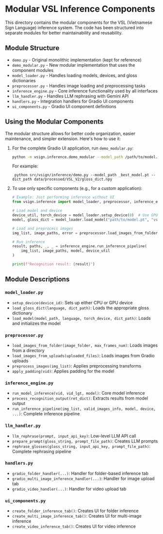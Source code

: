 # Modular VSL Inference Components

This directory contains the modular components for the VSL (Vietnamese Sign Language) inference system. The code has been structured into separate modules for better maintainability and reusability.

## Module Structure

- `demo.py` - Original monolithic implementation (kept for reference)
- `demo_modular.py` - New modular implementation that uses the component modules
- `model_loader.py` - Handles loading models, devices, and gloss dictionaries
- `preprocessor.py` - Handles image loading and preprocessing tasks
- `inference_engine.py` - Core inference functionality used by all interfaces
- `llm_handler.py` - Handles LLM rephrasing with Gemini API
- `handlers.py` - Integration handlers for Gradio UI components
- `ui_components.py` - Gradio UI component definitions

## Using the Modular Components

The modular structure allows for better code organization, easier maintenance, and simpler extension. Here's how to use it:

1. For the complete Gradio UI application, run `demo_modular.py`:
   ```bash
   python -m vsign.inference.demo_modular --model_path /path/to/model.pt --language vsl_v0
   ```
   For example:
   ```
    python src/vsign/inference/demo.py --model_path _best_model.pt --dict_path data/processed/VSL_V2/gloss_dict.npy
   ```

2. To use only specific components (e.g., for a custom application):
   ```python
   # Example: Just performing inference without UI
   from vsign.inference import model_loader, preprocessor, inference_engine
   
   # Load model and device
   device_util, torch_device = model_loader.setup_device(0)  # Use GPU 0
   model, gloss_dict = model_loader.load_model("path/to/model.pt", "vsl_v0", torch_device)
   
   # Load and preprocess images
   img_list, image_paths, error = preprocessor.load_images_from_folder("path/to/images")
   
   # Run inference
   result, paths, _, _ = inference_engine.run_inference_pipeline(
       img_list, image_paths, model, device_util
   )
   
   print(f"Recognition result: {result}")
   ```

## Module Descriptions

### `model_loader.py`

- `setup_device(device_id)`: Sets up either CPU or GPU device
- `load_gloss_dict(language, dict_path)`: Loads the appropriate gloss dictionary
- `load_model(model_path, language, torch_device, dict_path)`: Loads and initializes the model

### `preprocessor.py`

- `load_images_from_folder(image_folder, max_frames_num)`: Loads images from a directory
- `load_images_from_uploads(uploaded_files)`: Loads images from Gradio uploads
- `preprocess_images(img_list)`: Applies preprocessing transforms
- `apply_padding(vid)`: Applies padding for the model

### `inference_engine.py`

- `run_model_inference(vid, vid_lgt, model)`: Core model inference
- `process_recognition_output(ret_dict)`: Extracts results from model output
- `run_inference_pipeline(img_list, valid_images_info, model, device, ...)`: Complete inference pipeline

### `llm_handler.py`

- `llm_rephrase(prompt, input_api_key)`: Low-level LLM API call
- `prepare_prompt(gloss_string, prompt_file_path)`: Creates LLM prompts
- `rephrase_glosses(gloss_string, input_api_key, prompt_file_path)`: Complete rephrasing pipeline

### `handlers.py`

- `gradio_folder_handler(...)`: Handler for folder-based inference tab
- `gradio_multi_image_inference_handler(...)`: Handler for image upload tab
- `gradio_video_handler(...)`: Handler for video upload tab

### `ui_components.py`

- `create_folder_inference_tab()`: Creates UI for folder inference
- `create_multi_image_inference_tab()`: Creates UI for multi-image inference
- `create_video_inference_tab()`: Creates UI for video inference
